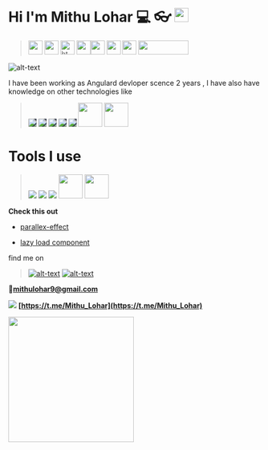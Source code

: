 # Hi I'm Mithu Lohar :computer: :eyeglasses:  <img src="https://img.icons8.com/color/32/000000/angularjs.png" style="height:28px;width:28px;"/>
>  <img src="https://nodejs.org/static/images/logos/nodejs-new-pantone-white.svg" style="height:28px;width:28px;"/>  <img src="https://img.icons8.com/color/50/000000/npm.png" style="height:28px;width:28px;"/>  <img src="https://www.freepnglogos.com/uploads/html5-logo-png/html5-logo-html-logo-0.png" style="height:28px;width:28px;" alt="html5 logo, html logo" /> <img src="https://cdn-icons-png.flaticon.com/512/732/732190.png" style="height:28px;width:28px;"/><img src="https://cdn-icons-png.flaticon.com/512/136/136530.png" style="height:28px;width:28px;"/> <img src="https://cdn-icons-png.flaticon.com/512/5968/5968381.png" style="height:28px;width:28px;"/> <img src="https://pics.freeicons.io/uploads/icons/png/12279380501536080150-512.png" style="height:28px;width:28px;"/>  <img src="https://iconape.com/wp-content/png_logo_vector/jquery-logo.png" style="height:28px;width:100px;"/>


![alt-text](https://c4.wallpaperflare.com/wallpaper/251/766/375/javascript-web-development-wallpaper-preview.jpg)

I have been working as Angulard devloper scence 2 years , I have also have knowledge on other technologies like 


> <img src="https://img.icons8.com/color/48/000000/python--v1.png" style="background-color: #3b4252;"/> <img src="https://img.icons8.com/color/48/000000/django.png" style="background-color: #3b4252;"/> <img src="https://img.icons8.com/doodle/48/000000/svetle.png" style="background-color: #3b4252;"/> <img src="https://img.icons8.com/color/48/000000/firebase.png" style="background-color: #3b4252;"/> <img src="https://img.icons8.com/color/48/000000/webpack.png" style="background-color: #3b4252;"/> <img src="https://logos-download.com/wp-content/uploads/2016/09/Sass_logo.png" style="height:48px;width:48px;" style="background-color: #3b4252;"/> <img src="https://raw.githubusercontent.com/webmaxru/progressive-web-apps-logo/master/pwalogo.svg" style="height: 48px;width: 48px;">
   

# Tools I use

> <img src="https://img.icons8.com/color/48/000000/slack-new.png"/> <img src="https://img.icons8.com/color/48/000000/figma--v1.png"/> <img src="https://img.icons8.com/dusk/48/000000/postman-api.png"/> <img src="https://upload.wikimedia.org/wikipedia/commons/thumb/a/ae/Github-desktop-logo-symbol.svg/128px-Github-desktop-logo-symbol.svg.png" style="height:48px;width:48px;" /> <img src="https://code.visualstudio.com/assets/images/code-stable.png" style="height:48px;width:48px;" />   



**Check this out**
* [parallex-effect](https://mithulohar.github.io/parallax-deployed/)
  
* [lazy load component](https://city-quiz-f793c.web.app/)


find me on 

>  [![alt-text](https://img.icons8.com/fluency/48/000000/linkedin.png)](https://www.linkedin.com/in/mithu-lohar-69a95717a) [![alt-text](https://img.icons8.com/color/48/000000/instagram-new.png)](https://www.instagram.com/mithulohar/)

  
 📧**mithulohar9@gmail.com** 
  
  
  
  <img src="https://img.icons8.com/color/24/000000/telegram-app--v1.png"/>  **[https://t.me/Mithu_Lohar](https://t.me/Mithu_Lohar)**
  
  <img src="https://i.ibb.co/TYPN14Z/File-000.png" style="height:250px;" />
  
  
  
  







